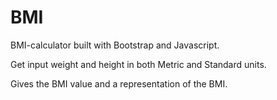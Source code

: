 # BMI
BMI-calculator built with Bootstrap and Javascript.

Get input weight and height in both Metric and Standard units.

Gives the BMI value and a representation of the BMI.

